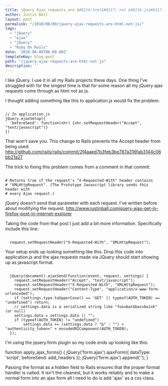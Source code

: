 ```yaml
---
title: jQuery Ajax requests are &#8216;html&#8217; not &#8216;js&#8217;
author: Justin Ball
layout: post
permalink: "/2010/08/09/jquery-ajax-requests-are-html-not-js/"
tags:
  - "jQuery"
  - "ajax"
  - "jQuery"
  - "Ruby On Rails"
date: '2010-08-09T06:00:00Z'
templateKey: blog-post
path: "/jquery-ajax-requests-are-html-not-js"
description: ''
---
```


I like jQuery. I use it in all my Rails projects these days. One thing I've struggled with for the longest time is that for some reason all my jQuery ajax requests come through as html not as js.

I thought adding something like this to application.js would fix the problem:
<pre><code class="javascript">
// In application.js
jQuery.ajaxSetup({
  'beforeSend': function(xhr) {xhr.setRequestHeader("Accept", "text/javascript")}
})
</pre></code>

That won't save you. This change to Rails prevents the Accept header from being used:
http://github.com/rails/rails/commit/2f4aaed7b3feb3be787a316fab3144c06bb21a27

The trick to fixing this problem comes from a comment in that commit:

<pre><code class="ruby">
# Returns true if the request's "X-Requested-With" header contains
# "XMLHttpRequest". (The Prototype Javascript library sends this header with
# every Ajax request.)
</pre></code>

jQuery doesn't send that parameter with each request.  I've written before about modifying the request.
<a href="http://www.justinball.comjquery-ajax-get-in-firefox-post-in-internet-explorer">http://www.justinball.comjquery-ajax-get-in-firefox-post-in-internet-explorer</a>

Taking the code from that post I just add a bit more information. Specifically include this line:
<pre><code class="ruby">
  request.setRequestHeader("X-Requested-With", "XMLHttpRequest");
</pre></code>

Your setup ends up looking something like this.  Drop this code into application.js and the ajax requests made via JQuery should start showing up as javascript format.
<pre><code class="ruby">
  jQuery(document).ajaxSend(function(event, request, settings) {
    request.setRequestHeader("Accept", "text/javascript");
  	request.setRequestHeader("X-Requested-With", "XMLHttpRequest");
    request.setRequestHeader("Content-Type", "application/x-www-form-urlencoded");
    if (settings.type.toUpperCase() == 'GET' || typeof(AUTH_TOKEN) == "undefined") return;
    // settings.data is a serialized string like "foo=bar&baz=boink" (or null)
    settings.data = settings.data || "";
   	if (typeof(AUTH_TOKEN) != "undefined")
    	settings.data += (settings.data ? "&" : "") + "authenticity_token=" + encodeURIComponent(AUTH_TOKEN);
  });
</pre></code>

I'm using the jquery.form plugin so my code ends up looking like this:

function apply_ajax_forms() {
  jQuery('form.ajax').ajaxForm({
    dataType: 'script',
    beforeSend: add_headers
  });
	jQuery('form.ajax').append('<input type="hidden" name="format" value="js" />');
}

Passing the format as a hidden field to Rails ensures that the proper format handler is called.  It isn't the cleanest, but it works reliably and to make a normal form into an ajax form all I need to do is add 'ajax' as a css class.
